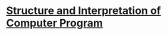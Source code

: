 # [Structure and Interpretation of Computer Program](https://ocw.mit.edu/courses/electrical-engineering-and-computer-science/6-001-structure-and-interpretation-of-computer-programs-spring-2005/)

